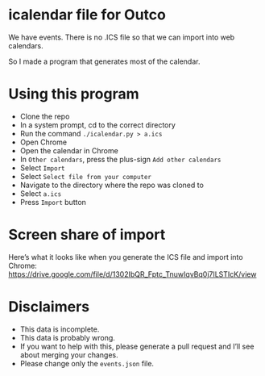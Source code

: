 # icalendar file for Outco
We have events. There is no .ICS file so that we can import into web calendars.

So I made a program that generates most of the calendar.

# Using this program
- Clone the repo
- In a system prompt, cd to the correct directory
- Run the command `./icalendar.py > a.ics`
- Open Chrome
- Open the calendar in Chrome
- In `Other calendars`, press the plus-sign `Add other calendars`
- Select `Import`
- Select `Select file from your computer`
- Navigate to the directory where the repo was cloned to
- Select `a.ics`
- Press `Import` button

# Screen share of import
Here’s what it looks like when you generate the ICS file and import into Chrome:
https://drive.google.com/file/d/1302IbQR_Fptc_TnuwIqvBq0j7ILSTIcK/view

# Disclaimers
- This data is incomplete.
- This data is probably wrong.
- If you want to help with this, please generate a pull request and I’ll see about merging your changes.
- Please change only the `events.json` file.
